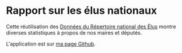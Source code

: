 # Rapport sur les élus nationaux
Cette réutilisation des [Données du Répertoire national des Élus](https://www.data.gouv.fr/fr/datasets/donnees-du-repertoire-national-des-elus/) montre diverses statistiques à propos de nos maires et députés.

L'application est sur [ma page Github](https://mlaunois.github.io/rapport-les-elus-nationaux).
